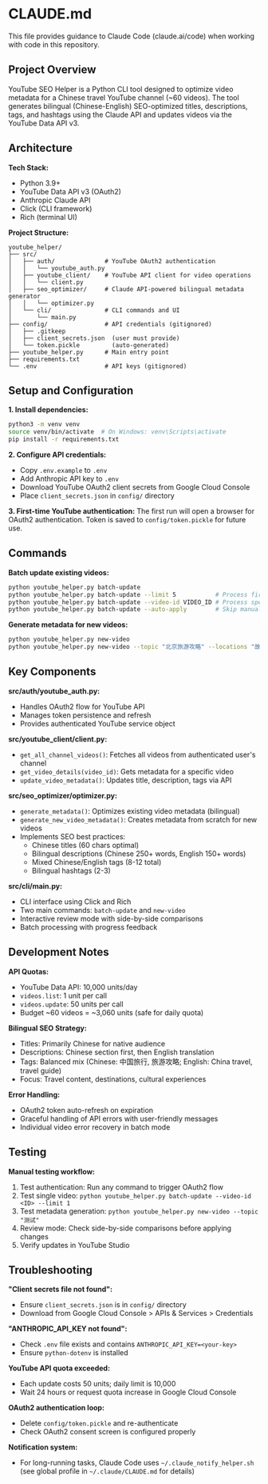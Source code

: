 # CLAUDE.md

This file provides guidance to Claude Code (claude.ai/code) when working with code in this repository.

## Project Overview

YouTube SEO Helper is a Python CLI tool designed to optimize video metadata for a Chinese travel YouTube channel (~60 videos). The tool generates bilingual (Chinese-English) SEO-optimized titles, descriptions, tags, and hashtags using the Claude API and updates videos via the YouTube Data API v3.

## Architecture

**Tech Stack:**
- Python 3.9+
- YouTube Data API v3 (OAuth2)
- Anthropic Claude API
- Click (CLI framework)
- Rich (terminal UI)

**Project Structure:**
```
youtube_helper/
├── src/
│   ├── auth/              # YouTube OAuth2 authentication
│   │   └── youtube_auth.py
│   ├── youtube_client/    # YouTube API client for video operations
│   │   └── client.py
│   ├── seo_optimizer/     # Claude API-powered bilingual metadata generator
│   │   └── optimizer.py
│   └── cli/               # CLI commands and UI
│       └── main.py
├── config/                # API credentials (gitignored)
│   ├── .gitkeep
│   ├── client_secrets.json  (user must provide)
│   └── token.pickle         (auto-generated)
├── youtube_helper.py      # Main entry point
├── requirements.txt
└── .env                   # API keys (gitignored)
```

## Setup and Configuration

**1. Install dependencies:**
```bash
python3 -m venv venv
source venv/bin/activate  # On Windows: venv\Scripts\activate
pip install -r requirements.txt
```

**2. Configure API credentials:**
- Copy `.env.example` to `.env`
- Add Anthropic API key to `.env`
- Download YouTube OAuth2 client secrets from Google Cloud Console
- Place `client_secrets.json` in `config/` directory

**3. First-time YouTube authentication:**
The first run will open a browser for OAuth2 authentication. Token is saved to `config/token.pickle` for future use.

## Commands

**Batch update existing videos:**
```bash
python youtube_helper.py batch-update
python youtube_helper.py batch-update --limit 5           # Process first 5 videos
python youtube_helper.py batch-update --video-id VIDEO_ID # Process specific video
python youtube_helper.py batch-update --auto-apply        # Skip manual approval
```

**Generate metadata for new videos:**
```bash
python youtube_helper.py new-video
python youtube_helper.py new-video --topic "北京旅游攻略" --locations "故宫,长城" --save metadata.txt
```

## Key Components

**src/auth/youtube_auth.py:**
- Handles OAuth2 flow for YouTube API
- Manages token persistence and refresh
- Provides authenticated YouTube service object

**src/youtube_client/client.py:**
- `get_all_channel_videos()`: Fetches all videos from authenticated user's channel
- `get_video_details(video_id)`: Gets metadata for a specific video
- `update_video_metadata()`: Updates title, description, tags via API

**src/seo_optimizer/optimizer.py:**
- `generate_metadata()`: Optimizes existing video metadata (bilingual)
- `generate_new_video_metadata()`: Creates metadata from scratch for new videos
- Implements SEO best practices:
  - Chinese titles (60 chars optimal)
  - Bilingual descriptions (Chinese 250+ words, English 150+ words)
  - Mixed Chinese/English tags (8-12 total)
  - Bilingual hashtags (2-3)

**src/cli/main.py:**
- CLI interface using Click and Rich
- Two main commands: `batch-update` and `new-video`
- Interactive review mode with side-by-side comparisons
- Batch processing with progress feedback

## Development Notes

**API Quotas:**
- YouTube Data API: 10,000 units/day
- `videos.list`: 1 unit per call
- `videos.update`: 50 units per call
- Budget ~60 videos = ~3,060 units (safe for daily quota)

**Bilingual SEO Strategy:**
- Titles: Primarily Chinese for native audience
- Descriptions: Chinese section first, then English translation
- Tags: Balanced mix (Chinese: 中国旅行, 旅游攻略; English: China travel, travel guide)
- Focus: Travel content, destinations, cultural experiences

**Error Handling:**
- OAuth2 token auto-refresh on expiration
- Graceful handling of API errors with user-friendly messages
- Individual video error recovery in batch mode

## Testing

**Manual testing workflow:**
1. Test authentication: Run any command to trigger OAuth2 flow
2. Test single video: `python youtube_helper.py batch-update --video-id <ID> --limit 1`
3. Test metadata generation: `python youtube_helper.py new-video --topic "测试"`
4. Review mode: Check side-by-side comparisons before applying changes
5. Verify updates in YouTube Studio

## Troubleshooting

**"Client secrets file not found":**
- Ensure `client_secrets.json` is in `config/` directory
- Download from Google Cloud Console > APIs & Services > Credentials

**"ANTHROPIC_API_KEY not found":**
- Check `.env` file exists and contains `ANTHROPIC_API_KEY=<your-key>`
- Ensure `python-dotenv` is installed

**YouTube API quota exceeded:**
- Each update costs 50 units; daily limit is 10,000
- Wait 24 hours or request quota increase in Google Cloud Console

**OAuth2 authentication loop:**
- Delete `config/token.pickle` and re-authenticate
- Check OAuth2 consent screen is configured properly

**Notification system:**
- For long-running tasks, Claude Code uses `~/.claude_notify_helper.sh` (see global profile in `~/.claude/CLAUDE.md` for details)
